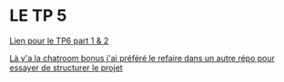 # LE TP 5

[Lien pour le TP6 part 1 & 2](https://github.com/XeaFire/TP-Reseau-B2-DEV6)

[Là y'a la chatroom bonus j'ai préféré le refaire dans un autre répo pour essayer de structurer le projet](https://github.com/XeaFire/TP-Reseau-B2-CHATROOM)